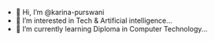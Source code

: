 - 👋 Hi, I’m @karina-purswani
- 👀 I’m interested in Tech & Artificial intelligence...
- 🌱 I’m currently learning Diploma in Computer Technology...



<!---
karina-purswani/karina-purswani is a ✨ special ✨ repository because its `README.md` (this file) appears on your GitHub profile.
You can click the Preview link to take a look at your changes.
--->
